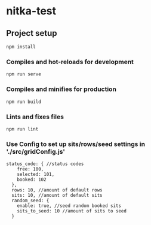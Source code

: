# nitka-test

## Project setup
```
npm install
```

### Compiles and hot-reloads for development
```
npm run serve
```

### Compiles and minifies for production
```
npm run build
```

### Lints and fixes files

```
npm run lint
```
### Use Config to set up sits/rows/seed settings in './src/gridConfig.js'

```
status_code: { //status codes
    free: 100,
    selected: 101,
    booked: 102
  },
  rows: 10, //amount of default rows
  sits: 10, //amount of default sits
  random_seed: {
    enable: true, //seed random booked sits
    sits_to_seed: 10 //amount of sits to seed
  }

```
